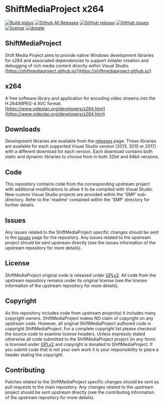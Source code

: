 ShiftMediaProject x264
=============
[![Build status](https://ci.appveyor.com/api/projects/status/21frbu7w0l6ul59t?svg=true)](https://ci.appveyor.com/project/Sibras/x264)
[![Github All Releases](https://img.shields.io/github/downloads/ShiftMediaProject/x264/total.svg)](https://github.com/ShiftMediaProject/x264/releases)
[![GitHub release](https://img.shields.io/github/release/ShiftMediaProject/x264.svg)](https://github.com/ShiftMediaProject/x264/releases/latest)
[![GitHub issues](https://img.shields.io/github/issues/ShiftMediaProject/x264.svg)](https://github.com/ShiftMediaProject/x264/issues)
[![license](https://img.shields.io/github/license/ShiftMediaProject/x264.svg)](https://github.com/ShiftMediaProject/x264)
[![donate](https://img.shields.io/badge/donate-link-brightgreen.svg)](https://shiftmediaproject.github.io/8-donate/)
## ShiftMediaProject

Shift Media Project aims to provide native Windows development libraries for x264 and associated dependencies to support simpler creation and debugging of rich media content directly within Visual Studio. [https://shiftmediaproject.github.io/](https://shiftmediaproject.github.io/)

## x264

A free software library and application for encoding video streams into the H.264/MPEG-4 AVC format. [https://www.videolan.org/developers/x264.html](https://www.videolan.org/developers/x264.html)

## Downloads

Development libraries are available from the [releases](https://github.com/ShiftMediaProject/x264/releases) page. These libraries are available for each supported Visual Studio version (2013, 2015 or 2017) with a different download for each version. Each download contains both static and dynamic libraries to choose from in both 32bit and 64bit versions.

## Code

This repository contains code from the corresponding upstream project with additional modifications to allow it to be compiled with Visual Studio. New custom Visual Studio projects are provided within the 'SMP' sub-directory. Refer to the 'readme' contained within the 'SMP' directory for further details.

## Issues

Any issues related to the ShiftMediaProject specific changes should be sent to the [issues](https://github.com/ShiftMediaProject/x264/issues) page for the repository. Any issues related to the upstream project should be sent upstream directly (see the issues information of the upstream repository for more details).

## License

ShiftMediaProject original code is released under [GPLv2](https://www.gnu.org/licenses/gpl-2.0.html). All code from the upstream repository remains under its original license (see the license information of the upstream repository for more details).

## Copyright

As this repository includes code from upstream project(s) it includes many copyright owners. ShiftMediaProject makes NO claim of copyright on any upstream code. However, all original ShiftMediaProject authored code is copyright ShiftMediaProject. For a complete copyright list please checkout the source code to examine license headers. Unless expressly stated otherwise all code submitted to the ShiftMediaProject project (in any form) is licensed under [GPLv2](https://www.gnu.org/licenses/gpl-2.0.html) and copyright is donated to ShiftMediaProject. If you submit code that is not your own work it is your responsibility to place a header stating the copyright.

## Contributing

Patches related to the ShiftMediaProject specific changes should be sent as pull requests to the main repository. Any changes related to the upstream project should be sent upstream directly (see the contributing information of the upstream repository for more details).